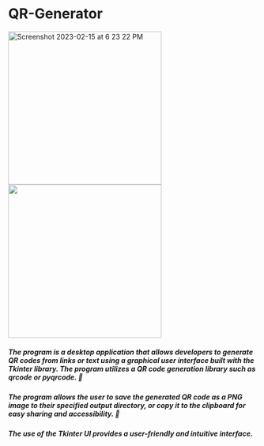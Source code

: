 # QR-Generator

<img width="310" align="center" alt="Screenshot 2023-02-15 at 6 23 22 PM" src="https://user-images.githubusercontent.com/79900070/219129668-f8f9b260-25fa-4e70-a862-93b8ca799076.png"> 
<img width="310" src="https://user-images.githubusercontent.com/79900070/219134145-d4e8c2b9-54b6-4e74-bbc5-1ba790e64663.png">


##### The program is a desktop application that allows developers to generate QR codes from links or text using a graphical user interface built with the Tkinter library. The program utilizes a QR code generation library such as qrcode or pyqrcode. 🐍 

##### The program allows the user to save the generated QR code as a PNG image to their specified output directory, or copy it to the clipboard for easy sharing and accessibility. 💾

##### The use of the Tkinter UI provides a user-friendly and intuitive interface. 
